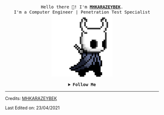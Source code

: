 <p align="center">
  <br>
  <samp>
    Hello there 👋! I'm <b><a rel="nofollow noopener noreferrer" target="_blank" href="https://mhkarazeybek.com">MHKARAZEYBEK</a></b>.
    <br>I'm a Computer Engineer | Penetration Test Specialist<br>

</samp>

  <img src="https://raw.githubusercontent.com/TanZng/TanZng/master/assets/hollor_knight3.gif" width="200"/>

</p>


<details align="center">

<summary> <b> <samp> Follow Me </samp></b></summary>
<samp>
 <b><h2 style="color: #fc6203">SOCIAL  &nbsp; MEDIA !</h2> </b>

<p align="center">
  <a rel="nofollow noopener noreferrer" target="_blank" href="https://www.linkedin.com/in/mhkarazeybek/">
  <img src="https://content.linkedin.com/content/dam/me/business/en-us/amp/brand-site/v2/bg/LI-Bug.svg.original.svg" width="30px" alt="LinkedIn"></a>
  &nbsp; 
  &nbsp;
  <a rel="nofollow noopener noreferrer" target="_blank" href="https://twitter.com/mhkarazeybek">
  <img src="https://about.twitter.com/content/dam/about-twitter/en/brand-toolkit/brand-download-img-1.jpg.twimg.1920.jpg" width="30px" alt="Twitter"></a>
  &nbsp; 
  &nbsp;
  <a rel="nofollow noopener noreferrer" target="_blank" href="https://mhkarazeybek.com">
  <img class="fa fa-web" src="" width="30px" alt="WEBSITE"></a>
</p> 
</samp>
</details>

----
Credits: [MHKARAZEYBEK](https://github.com/mhkarazeybek)

Last Edited on: 23/04/2021
